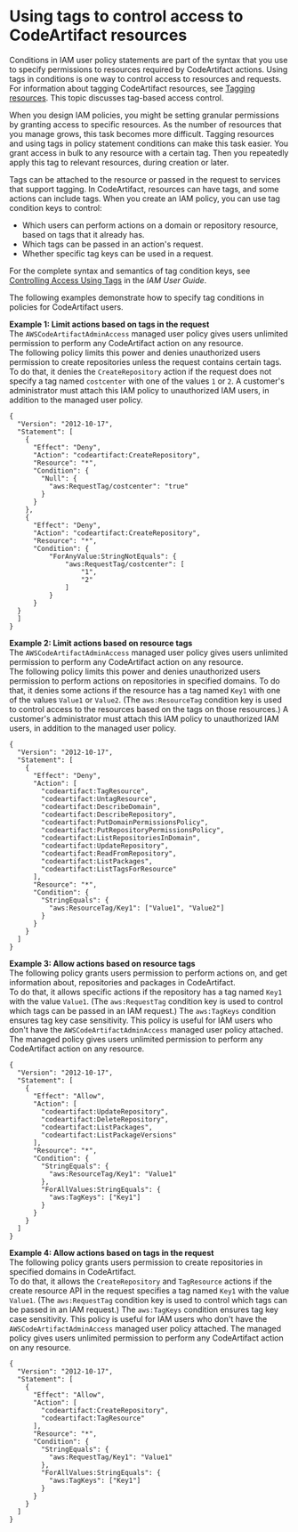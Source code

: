 # Using tags to control access to CodeArtifact resources<a name="tag-based-access-control"></a>

Conditions in IAM user policy statements are part of the syntax that you use to specify permissions to resources required by CodeArtifact actions\. Using tags in conditions is one way to control access to resources and requests\. For information about tagging CodeArtifact resources, see [Tagging resources](tag-resources.md)\. This topic discusses tag\-based access control\.

When you design IAM policies, you might be setting granular permissions by granting access to specific resources\. As the number of resources that you manage grows, this task becomes more difficult\. Tagging resources and using tags in policy statement conditions can make this task easier\. You grant access in bulk to any resource with a certain tag\. Then you repeatedly apply this tag to relevant resources, during creation or later\.

Tags can be attached to the resource or passed in the request to services that support tagging\. In CodeArtifact, resources can have tags, and some actions can include tags\. When you create an IAM policy, you can use tag condition keys to control:
+ Which users can perform actions on a domain or repository resource, based on tags that it already has\.
+ Which tags can be passed in an action's request\.
+ Whether specific tag keys can be used in a request\.

For the complete syntax and semantics of tag condition keys, see [Controlling Access Using Tags](https://docs.aws.amazon.com/IAM/latest/UserGuide/access_tags.html) in the *IAM User Guide*\.

The following examples demonstrate how to specify tag conditions in policies for CodeArtifact users\.

**Example 1: Limit actions based on tags in the request**  
The `AWSCodeArtifactAdminAccess` managed user policy gives users unlimited permission to perform any CodeArtifact action on any resource\.  
The following policy limits this power and denies unauthorized users permission to create repositories unless the request contains certain tags\. To do that, it denies the `CreateRepository` action if the request does not specify a tag named `costcenter` with one of the values `1` or `2`\. A customer's administrator must attach this IAM policy to unauthorized IAM users, in addition to the managed user policy\.  

```
{
  "Version": "2012-10-17",
  "Statement": [
    {
      "Effect": "Deny",
      "Action": "codeartifact:CreateRepository",
      "Resource": "*",
      "Condition": {
        "Null": {
          "aws:RequestTag/costcenter": "true"
        }
      }
    },
    {
      "Effect": "Deny",
      "Action": "codeartifact:CreateRepository",
      "Resource": "*",
      "Condition": {
          "ForAnyValue:StringNotEquals": {
              "aws:RequestTag/costcenter": [
                  "1",
                  "2"
              ]
          }
      }
  }
  ]
}
```

**Example 2: Limit actions based on resource tags**  
The `AWSCodeArtifactAdminAccess` managed user policy gives users unlimited permission to perform any CodeArtifact action on any resource\.  
The following policy limits this power and denies unauthorized users permission to perform actions on repositories in specified domains\. To do that, it denies some actions if the resource has a tag named `Key1` with one of the values `Value1` or `Value2`\. \(The `aws:ResourceTag` condition key is used to control access to the resources based on the tags on those resources\.\) A customer's administrator must attach this IAM policy to unauthorized IAM users, in addition to the managed user policy\.  

```
{
  "Version": "2012-10-17",
  "Statement": [
    {
      "Effect": "Deny",
      "Action": [
        "codeartifact:TagResource",
        "codeartifact:UntagResource",
        "codeartifact:DescribeDomain",
        "codeartifact:DescribeRepository",
        "codeartifact:PutDomainPermissionsPolicy",
        "codeartifact:PutRepositoryPermissionsPolicy",
        "codeartifact:ListRepositoriesInDomain",
        "codeartifact:UpdateRepository",
        "codeartifact:ReadFromRepository",
        "codeartifact:ListPackages",
        "codeartifact:ListTagsForResource"
      ],
      "Resource": "*",
      "Condition": {
        "StringEquals": {
          "aws:ResourceTag/Key1": ["Value1", "Value2"]
        }
      }
    }
  ]
}
```

**Example 3: Allow actions based on resource tags**  
The following policy grants users permission to perform actions on, and get information about, repositories and packages in CodeArtifact\.  
To do that, it allows specific actions if the repository has a tag named `Key1` with the value `Value1`\. \(The `aws:RequestTag` condition key is used to control which tags can be passed in an IAM request\.\) The `aws:TagKeys` condition ensures tag key case sensitivity\. This policy is useful for IAM users who don't have the `AWSCodeArtifactAdminAccess` managed user policy attached\. The managed policy gives users unlimited permission to perform any CodeArtifact action on any resource\.  

```
{
  "Version": "2012-10-17",
  "Statement": [
    {
      "Effect": "Allow",
      "Action": [
        "codeartifact:UpdateRepository",
        "codeartifact:DeleteRepository",
        "codeartifact:ListPackages",
        "codeartifact:ListPackageVersions"
      ],
      "Resource": "*",
      "Condition": {
        "StringEquals": {
          "aws:ResourceTag/Key1": "Value1"
        },
        "ForAllValues:StringEquals": {
          "aws:TagKeys": ["Key1"]
        }
      }
    }
  ]
}
```

**Example 4: Allow actions based on tags in the request**  
The following policy grants users permission to create repositories in specified domains in CodeArtifact\.  
To do that, it allows the `CreateRepository` and `TagResource` actions if the create resource API in the request specifies a tag named `Key1` with the value `Value1`\. \(The `aws:RequestTag` condition key is used to control which tags can be passed in an IAM request\.\) The `aws:TagKeys` condition ensures tag key case sensitivity\. This policy is useful for IAM users who don't have the `AWSCodeArtifactAdminAccess` managed user policy attached\. The managed policy gives users unlimited permission to perform any CodeArtifact action on any resource\.  

```
{
  "Version": "2012-10-17",
  "Statement": [
    {
      "Effect": "Allow",
      "Action": [
        "codeartifact:CreateRepository",
        "codeartifact:TagResource"
      ],
      "Resource": "*",
      "Condition": {
        "StringEquals": {
          "aws:RequestTag/Key1": "Value1"
        },
        "ForAllValues:StringEquals": {
          "aws:TagKeys": ["Key1"]
        }
      }
    }
  ]
}
```